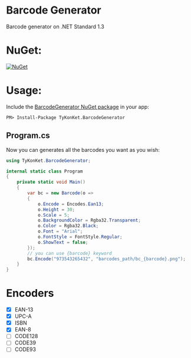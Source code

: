 # Barcode Generator
Barcode generator on .NET Standard 1.3
  
# NuGet:
[![NuGet](https://img.shields.io/nuget/v/TyKonKet.BarcodeGenerator.svg)](https://www.nuget.org/packages/TyKonKet.BarcodeGenerator/)
  
# Usage:
Include the [BarcodeGenerator NuGet package](https://www.nuget.org/packages/TyKonKet.BarcodeGenerator/) in your app:  
````
PM> Install-Package TyKonKet.BarcodeGenerator
````
## Program.cs
Now you can generates all the barcodes you want as you wish:  
```csharp
using TyKonKet.BarcodeGenerator;

internal static class Program
{
    private static void Main()
    {
        var bc = new Barcode(o =>
        {
            o.Encode = Encodes.Ean13;
            o.Height = 30;
            o.Scale = 5;
            o.BackgroundColor = Rgba32.Transparent;
            o.Color = Rgba32.Black;
            o.Font = "Arial";
            o.FontStyle = FontStyle.Regular;
            o.ShowText = false;
        });
        // you can use {barcode} keyword
        bc.Encode("973543265432", "barcodes_path/bc_{barcode}.png");
    }
}
```

# Encoders
- [x] EAN-13
- [x] UPC-A
- [x] ISBN
- [x] EAN-8
- [ ] CODE128
- [ ] CODE39
- [ ] CODE93
